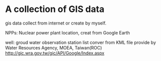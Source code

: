 # A collection of GIS data
gis data collect from internet or create by myself.

NPPs: Nuclear power plant location, creat from Google Earth

well: groud water observation station list conver from KML file provide by Water Resources Agency, MOEA, Taiwan(ROC)
  http://gic.wra.gov.tw/gic/API/Google/Index.aspx
